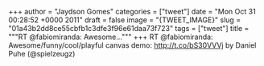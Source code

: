 
+++
author = "Jaydson Gomes"
categories = ["tweet"]
date = "Mon Oct 31 00:28:52 +0000 2011"
draft = false
image = "{TWEET_IMAGE}"
slug = "01a43b2dd8ce55cbfb1c3dfe3f96e61daa73f723"
tags = ["tweet"]
title = """RT @fabiomiranda: Awesome..."""
+++
RT @fabiomiranda: Awesome/funny/cool/playful canvas demo: http://t.co/bS30VVVj by Daniel Puhe (@spielzeugz)
